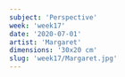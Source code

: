```yaml
---
subject: 'Perspective'
week: 'week17'
date: '2020-07-01'
artist: 'Margaret'
dimensions: '30x20 cm'
slug: 'week17/Margaret.jpg'
---
```

